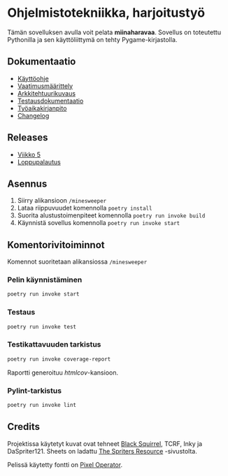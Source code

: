 # Ohjelmistotekniikka, harjoitustyö

Tämän sovelluksen avulla voit pelata **miinaharavaa**. Sovellus on toteutettu Pythonilla ja sen käyttöliittymä on tehty Pygame-kirjastolla.

## Dokumentaatio

- [Käyttöohje](./minesweeper/dokumentaatio/kayttoohje.md)
- [Vaatimusmäärittely](./minesweeper/dokumentaatio/vaatimusmaarittely.md)
- [Arkkitehtuurikuvaus](./minesweeper/dokumentaatio/arkkitehtuuri.md)
- [Testausdokumentaatio](./minesweeper/dokumentaatio/testaus.md)
- [Työaikakirjanpito](./minesweeper/dokumentaatio/tuntikirjanpito.md)
- [Changelog](./minesweeper/dokumentaatio/changelog.md)

## Releases

- [Viikko 5](https://github.com/erikpeik/ot-harjoitustyo/releases/tag/viikko5)
- [Loppupalautus](https://github.com/erikpeik/ot-harjoitustyo/releases/tag/loppupalautus)

## Asennus

1. Siirry alikansioon `/minesweeper`
2. Lataa riippuvuudet komennolla `poetry install`
3. Suorita alustustoimenpiteet komennolla `poetry run invoke build`
4. Käynnistä sovellus komennolla `poetry run invoke start`

## Komentorivitoiminnot

Komennot suoritetaan alikansiossa `/minesweeper`

### Pelin käynnistäminen

```bash
poetry run invoke start
```

### Testaus

```bash
poetry run invoke test
```

### Testikattavuuden tarkistus

```bash
poetry run invoke coverage-report
```

Raportti generoituu *htmlcov*-kansioon.

### Pylint-tarkistus

```bash
poetry run invoke lint
```

## Credits

Projektissa käytetyt kuvat ovat tehneet [Black Squirrel](https://www.spriters-resource.com/submitter/Black+Squirrel/), TCRF, Inky ja DaSpriter121. Sheets on ladattu [The Spriters Resource](https://www.spriters-resource.com/pc_computer/minesweeper/sheet/19849/) -sivustolta.

Pelissä käytetty fontti on [Pixel Operator](https://www.dafont.com/pixel-operator.font).
